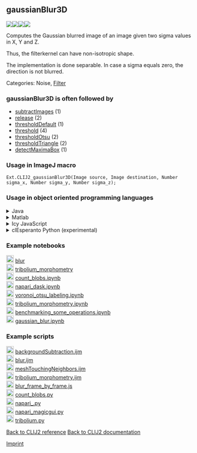 ## gaussianBlur3D
<img src="images/mini_empty_logo.png"/><img src="images/mini_clij2_logo.png"/><img src="images/mini_clijx_logo.png"/><img src="images/mini_cle_logo.png"/>

Computes the Gaussian blurred image of an image given two sigma values in X, Y and Z. 

Thus, the filterkernel can have non-isotropic shape.

The implementation is done separable. In case a sigma equals zero, the direction is not blurred.

Categories:  Noise, [Filter](https://clij.github.io/clij2-docs/reference__filter)

### gaussianBlur3D is often followed by
* <a href="reference_subtractImages">subtractImages</a> (1)
* <a href="reference_release">release</a> (2)
* <a href="reference_thresholdDefault">thresholdDefault</a> (1)
* <a href="reference_threshold">threshold</a> (4)
* <a href="reference_thresholdOtsu">thresholdOtsu</a> (2)
* <a href="reference_thresholdTriangle">thresholdTriangle</a> (2)
* <a href="reference_detectMaximaBox">detectMaximaBox</a> (1)


### Usage in ImageJ macro
```
Ext.CLIJ2_gaussianBlur3D(Image source, Image destination, Number sigma_x, Number sigma_y, Number sigma_z);
```


### Usage in object oriented programming languages



<details>

<summary>
Java
</summary>
<pre class="highlight">// init CLIJ and GPU
import net.haesleinhuepf.clij2.CLIJ2;
import net.haesleinhuepf.clij.clearcl.ClearCLBuffer;
CLIJ2 clij2 = CLIJ2.getInstance();

// get input parameters
ClearCLBuffer source = clij2.push(sourceImagePlus);
destination = clij2.create(source);
float sigma_x = 1.0;
float sigma_y = 2.0;
float sigma_z = 3.0;
</pre>

<pre class="highlight">
// Execute operation on GPU
clij2.gaussianBlur3D(source, destination, sigma_x, sigma_y, sigma_z);
</pre>

<pre class="highlight">
// show result
destinationImagePlus = clij2.pull(destination);
destinationImagePlus.show();

// cleanup memory on GPU
clij2.release(source);
clij2.release(destination);
</pre>

</details>



<details>

<summary>
Matlab
</summary>
<pre class="highlight">% init CLIJ and GPU
clij2 = init_clatlab();

% get input parameters
source = clij2.pushMat(source_matrix);
destination = clij2.create(source);
sigma_x = 1.0;
sigma_y = 2.0;
sigma_z = 3.0;
</pre>

<pre class="highlight">
% Execute operation on GPU
clij2.gaussianBlur3D(source, destination, sigma_x, sigma_y, sigma_z);
</pre>

<pre class="highlight">
% show result
destination = clij2.pullMat(destination)

% cleanup memory on GPU
clij2.release(source);
clij2.release(destination);
</pre>

</details>



<details>

<summary>
Icy JavaScript
</summary>
<pre class="highlight">// init CLIJ and GPU
importClass(net.haesleinhuepf.clicy.CLICY);
importClass(Packages.icy.main.Icy);

clij2 = CLICY.getInstance();

// get input parameters
source_sequence = getSequence();
source = clij2.pushSequence(source_sequence);
destination = clij2.create(source);
sigma_x = 1.0;
sigma_y = 2.0;
sigma_z = 3.0;
</pre>

<pre class="highlight">
// Execute operation on GPU
clij2.gaussianBlur3D(source, destination, sigma_x, sigma_y, sigma_z);
</pre>

<pre class="highlight">
// show result
destination_sequence = clij2.pullSequence(destination)
Icy.addSequence(destination_sequence);
// cleanup memory on GPU
clij2.release(source);
clij2.release(destination);
</pre>

</details>



<details>

<summary>
clEsperanto Python (experimental)
</summary>
<pre class="highlight">import pyclesperanto_prototype as cle

cle.gaussian_blur(source, destination, sigma_x, sigma_y, sigma_z)

</pre>



</details>





### Example notebooks
<a href="https://clij.github.io/clij2-docs/md/blur"><img src="images/language_macro.png" height="20"/></a> [blur](https://clij.github.io/clij2-docs/md/blur)  
<a href="https://clij.github.io/clij2-docs/md/tribolium_morphometry"><img src="images/language_macro.png" height="20"/></a> [tribolium_morphometry](https://clij.github.io/clij2-docs/md/tribolium_morphometry)  
<a href="https://github.com/clEsperanto/pyclesperanto_prototype/tree/master/demo/basics/count_blobs.ipynb"><img src="images/language_python.png" height="20"/></a> [count_blobs.ipynb](https://github.com/clEsperanto/pyclesperanto_prototype/tree/master/demo/basics/count_blobs.ipynb)  
<a href="https://github.com/clEsperanto/pyclesperanto_prototype/tree/master/demo/napari_gui/napari_dask.ipynb"><img src="images/language_python.png" height="20"/></a> [napari_dask.ipynb](https://github.com/clEsperanto/pyclesperanto_prototype/tree/master/demo/napari_gui/napari_dask.ipynb)  
<a href="https://github.com/clEsperanto/pyclesperanto_prototype/tree/master/demo/segmentation/voronoi_otsu_labeling.ipynb"><img src="images/language_python.png" height="20"/></a> [voronoi_otsu_labeling.ipynb](https://github.com/clEsperanto/pyclesperanto_prototype/tree/master/demo/segmentation/voronoi_otsu_labeling.ipynb)  
<a href="https://github.com/clEsperanto/pyclesperanto_prototype/tree/master/demo/tribolium_morphometry/tribolium_morphometry.ipynb"><img src="images/language_python.png" height="20"/></a> [tribolium_morphometry.ipynb](https://github.com/clEsperanto/pyclesperanto_prototype/tree/master/demo/tribolium_morphometry/tribolium_morphometry.ipynb)  
<a href="https://github.com/clEsperanto/pyclesperanto_prototype/tree/master/benchmarks/benchmarking_some_operations.ipynb"><img src="images/language_python.png" height="20"/></a> [benchmarking_some_operations.ipynb](https://github.com/clEsperanto/pyclesperanto_prototype/tree/master/benchmarks/benchmarking_some_operations.ipynb)  
<a href="https://github.com/clEsperanto/pyclesperanto_prototype/tree/master/benchmarks/gaussian_blur.ipynb"><img src="images/language_python.png" height="20"/></a> [gaussian_blur.ipynb](https://github.com/clEsperanto/pyclesperanto_prototype/tree/master/benchmarks/gaussian_blur.ipynb)  




### Example scripts
<a href="https://github.com/clij/clij2-docs/blob/master/src/main/macro/backgroundSubtraction.ijm"><img src="images/language_macro.png" height="20"/></a> [backgroundSubtraction.ijm](https://github.com/clij/clij2-docs/blob/master/src/main/macro/backgroundSubtraction.ijm)  
<a href="https://github.com/clij/clij2-docs/blob/master/src/main/macro/blur.ijm"><img src="images/language_macro.png" height="20"/></a> [blur.ijm](https://github.com/clij/clij2-docs/blob/master/src/main/macro/blur.ijm)  
<a href="https://github.com/clij/clij2-docs/blob/master/src/main/macro/meshTouchingNeighbors.ijm"><img src="images/language_macro.png" height="20"/></a> [meshTouchingNeighbors.ijm](https://github.com/clij/clij2-docs/blob/master/src/main/macro/meshTouchingNeighbors.ijm)  
<a href="https://github.com/clij/clij2-docs/blob/master/src/main/macro/tribolium_morphometry.ijm"><img src="images/language_macro.png" height="20"/></a> [tribolium_morphometry.ijm](https://github.com/clij/clij2-docs/blob/master/src/main/macro/tribolium_morphometry.ijm)  
<a href="https://github.com/clij/clicy/blob/master/src/main/javascript/blur_frame_by_frame.js"><img src="images/language_javascript.png" height="20"/></a> [blur_frame_by_frame.js](https://github.com/clij/clicy/blob/master/src/main/javascript/blur_frame_by_frame.js)  
<a href="https://github.com/clEsperanto/pyclesperanto_prototype/tree/master/demo/basics/count_blobs.py"><img src="images/language_python.png" height="20"/></a> [count_blobs.py](https://github.com/clEsperanto/pyclesperanto_prototype/tree/master/demo/basics/count_blobs.py)  
<a href="https://github.com/clEsperanto/pyclesperanto_prototype/tree/master/demo/napari_gui/napari_.py"><img src="images/language_python.png" height="20"/></a> [napari_.py](https://github.com/clEsperanto/pyclesperanto_prototype/tree/master/demo/napari_gui/napari_.py)  
<a href="https://github.com/clEsperanto/pyclesperanto_prototype/tree/master/demo/napari_gui/napari_magicgui.py"><img src="images/language_python.png" height="20"/></a> [napari_magicgui.py](https://github.com/clEsperanto/pyclesperanto_prototype/tree/master/demo/napari_gui/napari_magicgui.py)  
<a href="https://github.com/clEsperanto/pyclesperanto_prototype/tree/master/demo/tribolium_morphometry/tribolium.py"><img src="images/language_python.png" height="20"/></a> [tribolium.py](https://github.com/clEsperanto/pyclesperanto_prototype/tree/master/demo/tribolium_morphometry/tribolium.py)  


[Back to CLIJ2 reference](https://clij.github.io/clij2-docs/reference)
[Back to CLIJ2 documentation](https://clij.github.io/clij2-docs)

[Imprint](https://clij.github.io/imprint)
